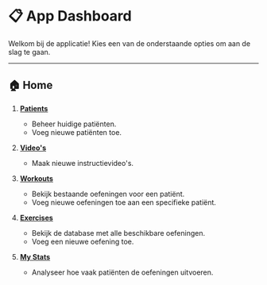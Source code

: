# 📋 **App Dashboard**

Welkom bij de applicatie! Kies een van de onderstaande opties om aan de slag te gaan.

---

## 🏠 **Home**

1. [**Patients**](#patients)
   - Beheer huidige patiënten.
   - Voeg nieuwe patiënten toe.

2. [**Video's**](#videos)
   - Maak nieuwe instructievideo's.

3. [**Workouts**](#workouts)
   - Bekijk bestaande oefeningen voor een patiënt.
   - Voeg nieuwe oefeningen toe aan een specifieke patiënt.

4. [**Exercises**](#exercises)
   - Bekijk de database met alle beschikbare oefeningen.
   - Voeg een nieuwe oefening toe.

5. [**My Stats**](#mystats)
   - Analyseer hoe vaak patiënten de oefeningen uitvoeren.
